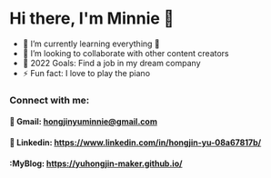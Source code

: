 
# Hi there, I'm Minnie 👋 


- 🌱 I’m currently learning everything 🤣
- 👯 I’m looking to collaborate with other content creators
- 🥅 2022 Goals: Find a job in my dream company
- ⚡ Fun fact: I love to play the piano

### Connect with me:
  #### :email: Gmail: hongjinyuminnie@gmail.com
  #### :briefcase: Linkedin: https://www.linkedin.com/in/hongjin-yu-08a67817b/
  #### :MyBlog: https://yuhongjin-maker.github.io/


